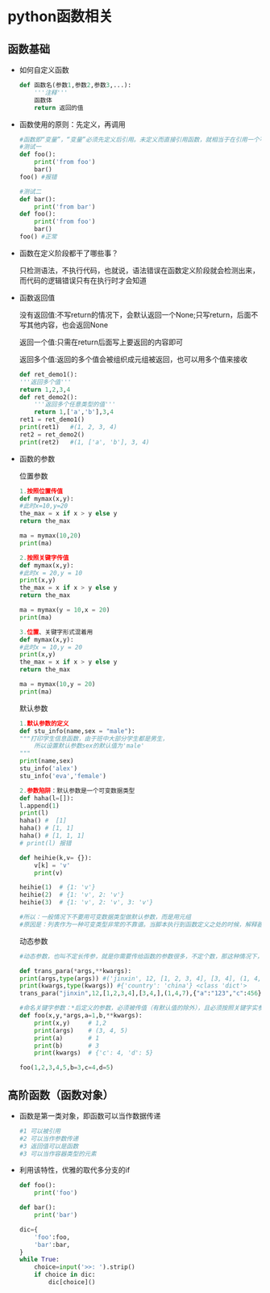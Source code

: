 # python函数相关

## 函数基础

- 如何自定义函数

    ```python
    def 函数名(参数1,参数2,参数3,...):
        '''注释'''
        函数体
        return 返回的值
    ```

- 函数使用的原则：先定义，再调用

    ```python
    #函数即“变量”，“变量”必须先定义后引用。未定义而直接引用函数，就相当于在引用一个不存在的变量名
    #测试一
    def foo():
        print('from foo')
        bar()
    foo() #报错

    #测试二
    def bar():
        print('from bar')
    def foo():
        print('from foo')
        bar()
    foo() #正常
    ```

- 函数在定义阶段都干了哪些事？

    只检测语法，不执行代码，也就说，语法错误在函数定义阶段就会检测出来，而代码的逻辑错误只有在执行时才会知道

- 函数返回值

    没有返回值:不写return的情况下，会默认返回一个None;只写return，后面不写其他内容，也会返回None

    返回一个值:只需在return后面写上要返回的内容即可

    返回多个值:返回的多个值会被组织成元组被返回，也可以用多个值来接收

    ```python
    def ret_demo1():
    '''返回多个值'''
    return 1,2,3,4
    def ret_demo2():
        '''返回多个任意类型的值'''
        return 1,['a','b'],3,4
    ret1 = ret_demo1()
    print(ret1)   #(1, 2, 3, 4)
    ret2 = ret_demo2()
    print(ret2)   #(1, ['a', 'b'], 3, 4)
    ```
- 函数的参数

    位置参数

    ```python
    1.按照位置传值
    def mymax(x,y):
    #此时x=10,y=20
    the_max = x if x > y else y
    return the_max

    ma = mymax(10,20)
    print(ma)

    2.按照关键字传值
    def mymax(x,y):
    #此时x = 20,y = 10
    print(x,y)
    the_max = x if x > y else y
    return the_max

    ma = mymax(y = 10,x = 20)
    print(ma)

    3.位置、关键字形式混着用
    def mymax(x,y):
    #此时x = 10,y = 20
    print(x,y)
    the_max = x if x > y else y
    return the_max

    ma = mymax(10,y = 20)
    print(ma)
    ```

    默认参数

    ```python
    1.默认参数的定义
    def stu_info(name,sex = "male"):
    """打印学生信息函数，由于班中大部分学生都是男生，
        所以设置默认参数sex的默认值为'male'
    """
    print(name,sex)
    stu_info('alex')
    stu_info('eva','female')

    2.参数陷阱：默认参数是一个可变数据类型
    def haha(l=[]):
    l.append(1)
    print(l)
    haha() #  [1]
    haha() # [1, 1]
    haha() # [1, 1, 1]
    # print(l) 报错

    def heihie(k,v= {}):
        v[k] = 'v'
        print(v)

    heihie(1)  # {1: 'v'}
    heihie(2)  # {1: 'v', 2: 'v'}
    heihie(3)  # {1: 'v', 2: 'v', 3: 'v'}

    #所以：一般情况下不要用可变数据类型做默认参数，而是用元组
    #原因是：列表作为一种可变类型非常的不靠谱。当脚本执行到函数定义之处的时候，解释器会对参数表达式做一次“预演算”，并把值保存到内存之中，之后每次调用这个函数的时候，都不会再重新运算其参数表达式，而是直接从“预演算”的结果处取值（引用）。所以如果你的默认参数写了一个列表进去，那么每次你调用这个函数时对这个列表所做的更改都会被保存下来。就像上面那样
    ```

    动态参数

    ```python
    #动态参数，也叫不定长传参，就是你需要传给函数的参数很多，不定个数，那这种情况下，你就用*args，**kwargs接收，args是元祖形式，接收除去键值对以外的所有参数，kwargs接收的只是键值对的参数，并保存在字典中。

    def trans_para(*args,**kwargs):
    print(args,type(args)) #('jinxin', 12, [1, 2, 3, 4], [3, 4], (1, 4, 7), {'a': '123', 'c': 456}) <class 'tuple'>
    print(kwargs,type(kwargs)) #{'country': 'china'} <class 'dict'>
    trans_para("jinxin",12,[1,2,3,4],[3,4,],(1,4,7),{"a":"123","c":456},country="china")

    #命名关键字参数：*后定义的参数，必须被传值（有默认值的除外），且必须按照关键字实参的形式传递可以保证，传入的参数中一定包含某些关键字
    def foo(x,y,*args,a=1,b,**kwargs):
        print(x,y)     # 1,2
        print(args)    # (3, 4, 5)
        print(a)       # 1
        print(b)       # 3
        print(kwargs)  # {'c': 4, 'd': 5}

    foo(1,2,3,4,5,b=3,c=4,d=5)

    ```

## 高阶函数（函数对象）

- 函数是第一类对象，即函数可以当作数据传递
    ```python
    #1 可以被引用
    #2 可以当作参数传递
    #3 返回值可以是函数
    #3 可以当作容器类型的元素
    ```
- 利用该特性，优雅的取代多分支的if

    ```python
    def foo():
        print('foo')

    def bar():
        print('bar')

    dic={
        'foo':foo,
        'bar':bar,
    }
    while True:
        choice=input('>>: ').strip()
        if choice in dic:
            dic[choice]()
    ```
